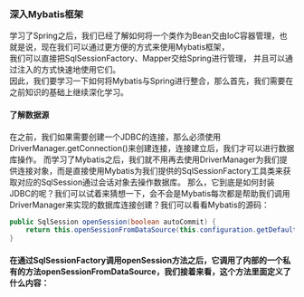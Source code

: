 ### 深入Mybatis框架
学习了Spring之后，我们已经了解如何将一个类作为Bean交由IoC容器管理，也就是说，现在我们可以通过更方便的方式来使用Mybatis框架，  
我们可以直接把SqlSessionFactory、Mapper交给Spring进行管理， 并且可以通过注入的方式快速地使用它们。  
因此，我们要学习一下如何将Mybatis与Spring进行整合，那么首先，我们需要在之前知识的基础上继续深化学习。

#### 了解数据源
在之前，我们如果需要创建一个JDBC的连接，那么必须使用DriverManager.getConnection()来创建连接，连接建立后，我们才可以进行数据库操作。
而学习了Mybatis之后，我们就不用再去使用DriverManager为我们提供连接对象，而是直接使用Mybatis为我们提供的SqlSessionFactory工具类来获取对应的SqlSession通过会话对象去操作数据库。
那么，它到底是如何封装JDBC的呢？我们可以试着来猜想一下，会不会是Mybatis每次都是帮助我们调用DriverManager来实现的数据库连接创建？我们可以看看Mybatis的源码：

~~~java
public SqlSession openSession(boolean autoCommit) {
    return this.openSessionFromDataSource(this.configuration.getDefaultExecutorType(), (TransactionIsolationLevel)null, autoCommit);
}
~~~

#### 在通过SqlSessionFactory调用openSession方法之后，它调用了内部的一个私有的方法openSessionFromDataSource，我们接着来看，这个方法里面定义了什么内容：